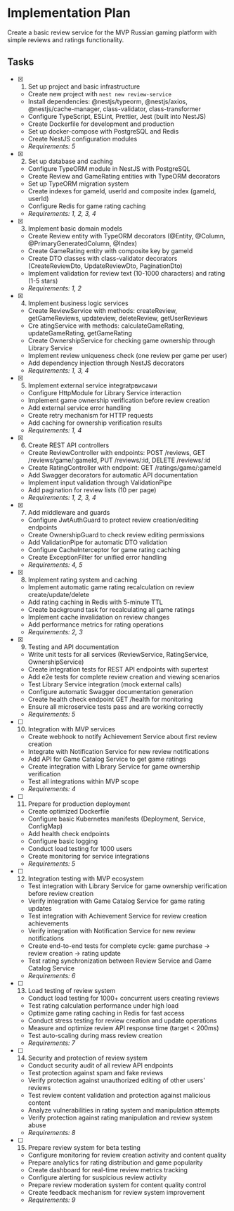 # Implementation Plan

Create a basic review service for the MVP Russian gaming platform with simple reviews and ratings functionality.

## Tasks

- [x] 1. Set up project and basic infrastructure





  - Create new project with `nest new review-service`
  - Install dependencies: @nestjs/typeorm, @nestjs/axios, @nestjs/cache-manager, class-validator, class-transformer
  - Configure TypeScript, ESLint, Prettier, Jest (built into NestJS)
  - Create Dockerfile for development and production
  - Set up docker-compose with PostgreSQL and Redis
  - Create NestJS configuration modules
  - _Requirements: 5_

- [x] 2. Set up database and caching









  - Configure TypeORM module in NestJS with PostgreSQL
  - Create Review and GameRating entities with TypeORM decorators
  - Set up TypeORM migration system
  - Create indexes for gameId, userId and composite index (gameId, userId)
  - Configure Redis for game rating caching
  - _Requirements: 1, 2, 3, 4_

- [x] 3. Implement basic domain models





  - Create Review entity with TypeORM decorators (@Entity, @Column, @PrimaryGeneratedColumn, @Index)
  - Create GameRating entity with composite key by gameId
  - Create DTO classes with class-validator decorators (CreateReviewDto, UpdateReviewDto, PaginationDto)
  - Implement validation for review text (10-1000 characters) and rating (1-5 stars)
  - _Requirements: 1, 2_

- [x] 4. Implement business logic services





  - Create ReviewService with methods: createReview, getGameReviews, updateview, deleteReview, getUserReviews
  - Cre
atingService with methods: calculateGameRating, updateGameRating, getGameRating
  - Create OwnershipService for checking game ownership through Library Service
  - Implement review uniqueness check (one review per game per user)
  - Add dependency injection through NestJS decorators
  - _Requirements: 1, 3, 4_
- [x] 5. Implement external service integratрвисами









  - Configure HttpModule for Library Service interaction
  - Implement game ownership verification before review creation
  - Add external service error handling
  - Create retry mechanism for HTTP requests
  - Add caching for ownership verification results
  - _Requirements: 1, 4_

- [x] 6. Create REST API controllers




  - Create ReviewController with endpoints: POST /reviews, GET /reviews/game/:gameId, PUT /reviews/:id, DELETE /reviews/:id
  - Create RatingController with endpoint: GET /ratings/game/:gameId
  - Add Swagger decorators for automatic API documentation
  - Implement input validation through ValidationPipe
  - Add pagination for review lists (10 per page)
  - _Requirements: 1, 2, 3, 4_

- [x] 7. Add middleware and guards





  - Configure JwtAuthGuard to protect review creation/editing endpoints
  - Create OwnershipGuard to check review editing permissions
  - Add ValidationPipe for automatic DTO validation
  - Configure CacheInterceptor for game rating caching
  - Create ExceptionFilter for unified error handling
  - _Requirements: 4, 5_

- [x] 8. Implement rating system and caching





  - Implement automatic game rating recalculation on review create/update/delete
  - Add rating caching in Redis with 5-minute TTL
  - Create background task for recalculating all game ratings
  - Implement cache invalidation on review changes
  - Add performance metrics for rating operations
  - _Requirements: 2, 3_

- [x] 9. Testing and API documentation





  - Write unit tests for all services (ReviewService, RatingService, OwnershipService)
  - Create integration tests for REST API endpoints with supertest
  - Add e2e tests for complete review creation and viewing scenarios
  - Test Library Service integration (mock external calls)
  - Configure automatic Swagger documentation generation
  - Create health check endpoint GET /health for monitoring
  - Ensure all microservice tests pass and are working correctly
  - _Requirements: 5_

- [ ] 10. Integration with MVP services
  - Create webhook to notify Achievement Service about first review creation
  - Integrate with Notification Service for new review notifications
  - Add API for Game Catalog Service to get game ratings
  - Create integration with Library Service for game ownership verification
  - Test all integrations within MVP scope
  - _Requirements: 4_

- [ ] 11. Prepare for production deployment
  - Create optimized Dockerfile
  - Configure basic Kubernetes manifests (Deployment, Service, ConfigMap)
  - Add health check endpoints
  - Configure basic logging
  - Conduct load testing for 1000 users
  - Create monitoring for service integrations
  - _Requirements: 5_

- [ ] 12. Integration testing with MVP ecosystem
  - Test integration with Library Service for game ownership verification before review creation
  - Verify integration with Game Catalog Service for game rating updates
  - Test integration with Achievement Service for review creation achievements
  - Verify integration with Notification Service for new review notifications
  - Create end-to-end tests for complete cycle: game purchase → review creation → rating update
  - Test rating synchronization between Review Service and Game Catalog Service
  - _Requirements: 6_

- [ ] 13. Load testing of review system
  - Conduct load testing for 1000+ concurrent users creating reviews
  - Test rating calculation performance under high load
  - Optimize game rating caching in Redis for fast access
  - Conduct stress testing for review creation and update operations
  - Measure and optimize review API response time (target < 200ms)
  - Test auto-scaling during mass review creation
  - _Requirements: 7_

- [ ] 14. Security and protection of review system
  - Conduct security audit of all review API endpoints
  - Test protection against spam and fake reviews
  - Verify protection against unauthorized editing of other users' reviews
  - Test review content validation and protection against malicious content
  - Analyze vulnerabilities in rating system and manipulation attempts
  - Verify protection against rating manipulation and review system abuse
  - _Requirements: 8_

- [ ] 15. Prepare review system for beta testing
  - Configure monitoring for review creation activity and content quality
  - Prepare analytics for rating distribution and game popularity
  - Create dashboard for real-time review metrics tracking
  - Configure alerting for suspicious review activity
  - Prepare review moderation system for content quality control
  - Create feedback mechanism for review system improvement
  - _Requirements: 9_